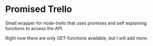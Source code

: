 # Promised Trello

Small wrapper for node-trello that uses promises and self explaining functions
to access the API.

Right now there are only GET-functions available, but I will add more.
